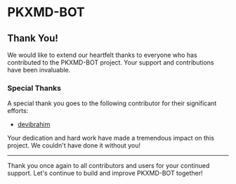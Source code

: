 # PKXMD-BOT

## Thank You!

We would like to extend our heartfelt thanks to everyone who has contributed to the PKXMD-BOT project. Your support and contributions have been invaluable.

### Special Thanks

A special thank you goes to the following contributor for their significant efforts:

- [devibrahim](https://github.com/devibrahim)

Your dedication and hard work have made a tremendous impact on this project. We couldn't have done it without you!

---

Thank you once again to all contributors and users for your continued support. Let's continue to build and improve PKXMD-BOT together!

```
